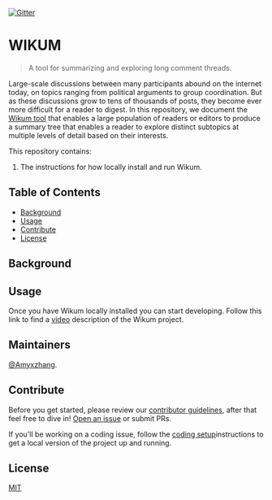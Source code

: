
[![Gitter](https://badges.gitter.im/Join%20Chat.svg)](https://gitter.im/haystack/wikum)

# WIKUM



> A tool for summarizing and exploring long comment threads.

Large-scale discussions between many participants abound on the internet today, on topics ranging from political arguments to group coordination. But as these discussions grow to tens of thousands of posts, they become ever more difficult for a reader to digest. In this repository, we document the [Wikum tool](http://wikum.csail.mit.edu) that enables a large population of readers or editors to produce a summary tree that enables a reader to explore distinct subtopics at multiple levels of detail based on their interests.




This repository contains:


1. The instructions for how locally install and run Wikum.



## Table of Contents

- [Background](#background)
- [Usage](#usage)
- [Contribute](#contribute)
- [License](#license)

## Background


## Usage

Once you have Wikum locally installed you can start developing. 
Follow this link to find a [video](#usage) description of the Wikum project.


## Maintainers

[@Amyxzhang](https://github.com/amyxzhang).

## Contribute

Before you get started, please review our [contributor guidelines](/CONTRIBUTING.md), after that feel free to dive in! [Open an issue](https://github.com/amyxzhang/wikum/issues/new) or submit PRs.


If you'll be working on a coding issue, follow the [coding setup](/coding_setup.md)instructions to get a local version of the project up and running.

## License

[MIT](LICENSE) 
